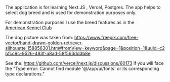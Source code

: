 The application is for learning Next.JS , Vercel, Postgres.
The app helps to select dog breed and is used for demonstration purposes only. 

For demonstration purposes I use the breed features as in the   
[American Kennel Club](https://www.akc.org/)


The dog picture was taken from: https://www.freepik.com/free-vector/hand-drawn-golden-retriever-silhouette_158856301.htm#fromView=keyword&page=1&position=1&uuid=c2bfcc9c-9526-483f-a8ad-58f563dd3b8e

See the: https://github.com/vercel/next.js/discussions/60173 if you will face the "Type error: Cannot find module '@/app/ui/fonts' or its corresponding type declarations." 

